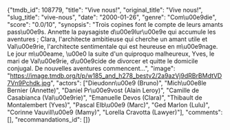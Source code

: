 {"tmdb_id": 108779, "title": "Vive nous!", "original_title": "Vive nous!", "slug_title": "vive-nous", "date": "2000-01-26", "genre": "Com\u00e9die", "score": "0.0/10", "synopsis": "Trois copines font le compte de leurs amants pass\u00e9s. Annette la paysagiste d\u00e9lur\u00e9e qui accumule les aventures ; Clara, l'architecte ambitieuse qui cherche un amant utile et Val\u00e9rie, l'architecte sentimentale qui est heureuse en m\u00e9nage. Le jour m\u00eame, \u00e0 la suite d'un quiproquo malheureux, Yves, le mari de Val\u00e9rie, d\u00e9cide de divorcer et quitte le domicile conjugal. De nouvelles aventures commencent...", "image": "https://image.tmdb.org/t/p/w185_and_h278_bestv2/2a9azVj9dRBrBMdtVD7Vn9Pchdk.jpg", "actors": ["Dieudonn\u00e9 (Bruno)", "Mich\u00e8le Bernier (Annette)", "Daniel Pr\u00e9vost (Alain Leroy)", "Camille de Casabianca (Val\u00e9rie)", "Emanuelle Devos (Clara)", "Thibault de Montalembert (Yves)", "Pascal Elb\u00e9 (Marc)", "Ged Marlon (Lulu)", "Corinne Vauvill\u00e9 (Mamy)", "Lorella Cravotta (Lawyer)"], "comments": [], "recommandations_id": []}